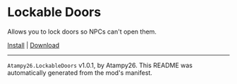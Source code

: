 # Lockable Doors

Allows you to lock doors so NPCs can't open them.

[Install](https://hitman-resources.netlify.app/smf-install-link/https://github.com/atampy25/h3-lockable-doors/releases/latest/download/mod.framework.zip) | [Download](https://github.com/atampy25/h3-lockable-doors/releases/latest/download/mod.framework.zip)

---

`Atampy26.LockableDoors` v1.0.1, by Atampy26. This README was automatically generated from the mod's manifest.
